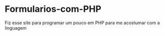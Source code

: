 # Formularios-com-PHP
 Fiz esse site para programar um pouco em PHP para me acostumar com a linguagem
